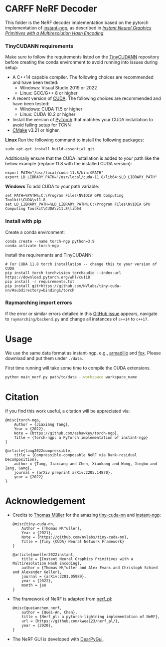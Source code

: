 # CARFF NeRF Decoder

This folder is the NeRF decoder implementation based on the pytorch implementation of [instant-ngp](https://github.com/NVlabs/instant-ngp), as described in [_Instant Neural Graphics Primitives with a Multiresolution Hash Encoding_](https://nvlabs.github.io/instant-ngp/assets/mueller2022instant.pdf).

### TinyCUDANN requirements
Make sure to follow the requirements listed on the [TinyCUDANN](https://github.com/NVlabs/tiny-cuda-nn) repository before creating the conda environment to avoid running into issues during setup:
- A C++14 capable compiler. The following choices are recommended and have been tested:
    - Windows: Visual Studio 2019 or 2022
    - Linux: GCC/G++ 8 or higher
- A recent version of [CUDA](https://developer.nvidia.com/cuda-toolkit). The following choices are recommended and have been tested:
    - Windows: CUDA 11.5 or higher
    - Linux: CUDA 10.2 or higher
- Install the version of [PyTorch](https://pytorch.org/get-started/locally/) that matches your CUDA installation to avoid failing setup for TCNN
- [CMake](https://cmake.org/) v3.21 or higher.

**Linux**
Run the following command to install the following packages:
```
sudo apt-get install build-essential git
```
Additionally ensure that the CUDA installation is added to your path like the below example (replace 11.8 with the installed CUDA version):
```
export PATH="/usr/local/cuda-11.8/bin:$PATH"
export LD_LIBRARY_PATH="/usr/local/cuda-11.8/lib64:$LD_LIBRARY_PATH"
```

**Windows**
To add CUDA to your path variable:
```
set PATH=%PATH%;C:\Program Files\NVIDIA GPU Computing Toolkit\CUDA\v11.8
set LD_LIBRARY_PATH=%LD_LIBRARY_PATH%;C:\Program Files\NVIDIA GPU Computing Toolkit\CUDA\v11.8\lib64
```

### Install with pip
Create a conda environment:
```
conda create --name torch-ngp python=3.9
conda activate torch-ngp
```
Install the requirements and TinyCUDANN:
```
# For CUDA 11.8 torch installation -- change this to your version of CUDA
pip install torch torchvision torchaudio --index-url https://download.pytorch.org/whl/cu118
pip install -r requirements.txt
pip install git+https://github.com/NVlabs/tiny-cuda-nn/#subdirectory=bindings/torch
```

### Raymarching import errors
If the error or similar errors detailed in this [GitHub issue](https://github.com/ashawkey/torch-ngp/issues/184) appears, navigate to `raymarching/backend.py` and change all instances of `c++14` to `c++17`.


# Usage

We use the same data format as instant-ngp, e.g., [armadillo](https://github.com/NVlabs/instant-ngp/blob/master/data/sdf/armadillo.obj) and [fox](https://github.com/NVlabs/instant-ngp/tree/master/data/nerf/fox). 
Please download and put them under `./data`.

First time running will take some time to compile the CUDA extensions.

```bash
python main_nerf.py path/to/data --workspace workspace_name
```


# Citation

If you find this work useful, a citation will be appreciated via:
```
@misc{torch-ngp,
    Author = {Jiaxiang Tang},
    Year = {2022},
    Note = {https://github.com/ashawkey/torch-ngp},
    Title = {Torch-ngp: a PyTorch implementation of instant-ngp}
}

@article{tang2022compressible,
    title = {Compressible-composable NeRF via Rank-residual Decomposition},
    author = {Tang, Jiaxiang and Chen, Xiaokang and Wang, Jingbo and Zeng, Gang},
    journal = {arXiv preprint arXiv:2205.14870},
    year = {2022}
}
```

# Acknowledgement

* Credits to [Thomas Müller](https://tom94.net/) for the amazing [tiny-cuda-nn](https://github.com/NVlabs/tiny-cuda-nn) and [instant-ngp](https://github.com/NVlabs/instant-ngp):
    ```
    @misc{tiny-cuda-nn,
        Author = {Thomas M\"uller},
        Year = {2021},
        Note = {https://github.com/nvlabs/tiny-cuda-nn},
        Title = {Tiny {CUDA} Neural Network Framework}
    }

    @article{mueller2022instant,
        title = {Instant Neural Graphics Primitives with a Multiresolution Hash Encoding},
        author = {Thomas M\"uller and Alex Evans and Christoph Schied and Alexander Keller},
        journal = {arXiv:2201.05989},
        year = {2022},
        month = jan
    }
    ```

* The framework of NeRF is adapted from [nerf_pl](https://github.com/kwea123/nerf_pl):
    ```
    @misc{queianchen_nerf,
        author = {Quei-An, Chen},
        title = {Nerf_pl: a pytorch-lightning implementation of NeRF},
        url = {https://github.com/kwea123/nerf_pl/},
        year = {2020},
    }
    ```

* The NeRF GUI is developed with [DearPyGui](https://github.com/hoffstadt/DearPyGui).

